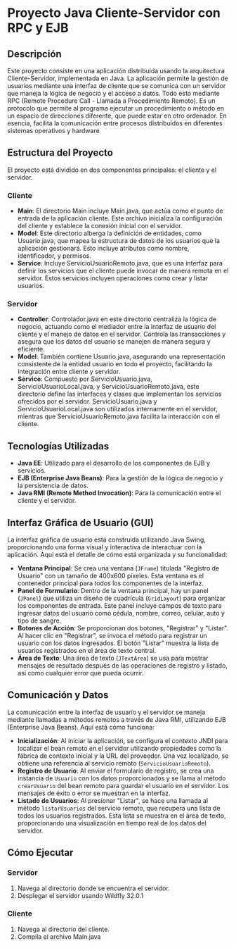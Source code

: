 
# Proyecto Java Cliente-Servidor con RPC y EJB

## Descripción
Este proyecto consiste en una aplicación distribuida usando la arquitectura Cliente-Servidor, implementada en Java. La aplicación permite la gestión de usuarios mediante una interfaz de cliente que se comunica con un servidor que maneja la lógica de negocio y el acceso a datos. Todo esto mediante RPC (Remote Procedure Call - Llamada a Procedimiento Remoto). Es un protocolo que permite al programa ejecutar un procedimiento o método en un espacio de direcciones diferente, que puede estar en otro ordenador. En esencia, facilita la comunicación entre procesos distribuidos en diferentes sistemas operativos y hardware

## Estructura del Proyecto
El proyecto está dividido en dos componentes principales: el cliente y el servidor.

### Cliente
- **Main**: El directorio Main incluye Main.java, que actúa como el punto de entrada de la aplicación cliente. Este archivo inicializa la configuración del cliente y establece la conexión inicial con el servidor.
- **Model**: Este directorio alberga la definición de entidades, como Usuario.java, que mapea la estructura de datos de los usuarios que la aplicación gestionará. Esto incluye atributos como nombre, identificador, y permisos.
- **Service**: Incluye ServicioUsuarioRemoto.java, que es una interfaz para definir los servicios que el cliente puede invocar de manera remota en el servidor. Estos servicios incluyen operaciones como crear y listar usuarios.

### Servidor
- **Controller**: Controlador.java en este directorio centraliza la lógica de negocio, actuando como el mediador entre la interfaz de usuario del cliente y el manejo de datos en el servidor. Controla las transacciones y asegura que los datos del usuario se manejen de manera segura y eficiente.
- **Model**: También contiene Usuario.java, asegurando una representación consistente de la entidad usuario en todo el proyecto, facilitando la integración entre cliente y servidor.
- **Service**: Compuesto por ServicioUsuario.java, ServicioUsuarioLocal.java, y ServicioUsuarioRemoto.java, este directorio define las interfaces y clases que implementan los servicios ofrecidos por el servidor. ServicioUsuario.java y ServicioUsuarioLocal.java son utilizados internamente en el servidor, mientras que ServicioUsuarioRemoto.java facilita la interacción con el cliente.

## Tecnologías Utilizadas
- **Java EE**: Utilizado para el desarrollo de los componentes de EJB y servicios.
- **EJB (Enterprise Java Beans)**: Para la gestión de la lógica de negocio y la persistencia de datos.
- **Java RMI (Remote Method Invocation)**: Para la comunicación entre el cliente y el servidor.

## Interfaz Gráfica de Usuario (GUI)
La interfaz gráfica de usuario está construida utilizando Java Swing, proporcionando una forma visual y interactiva de interactuar con la aplicación. Aquí está el detalle de cómo está organizada y su funcionalidad:

- **Ventana Principal**: Se crea una ventana (`JFrame`) titulada "Registro de Usuario" con un tamaño de 400x600 píxeles. Esta ventana es el contenedor principal para todos los componentes de la interfaz.
- **Panel de Formulario**: Dentro de la ventana principal, hay un panel (`JPanel`) que utiliza un diseño de cuadrícula (`GridLayout`) para organizar los componentes de entrada. Este panel incluye campos de texto para ingresar datos del usuario como cédula, nombre, correo, celular, auto y tipo de sangre.
- **Botones de Acción**: Se proporcionan dos botones, "Registrar" y "Listar". Al hacer clic en "Registrar", se invoca el método para registrar un usuario con los datos ingresados. El botón "Listar" muestra la lista de usuarios registrados en el área de texto central.
- **Área de Texto**: Una área de texto (`JTextArea`) se usa para mostrar mensajes de resultado después de las operaciones de registro y listado, así como cualquier error que pueda ocurrir.

## Comunicación y Datos
La comunicación entre la interfaz de usuario y el servidor se maneja mediante llamadas a métodos remotos a través de Java RMI, utilizando EJB (Enterprise Java Beans). Aquí está cómo funciona:

- **Inicialización**: Al iniciar la aplicación, se configura el contexto JNDI para localizar el bean remoto en el servidor utilizando propiedades como la fábrica de contexto inicial y la URL del proveedor. Una vez localizado, se obtiene una referencia al servicio remoto (`ServicioUsuarioRemoto`).
- **Registro de Usuario**: Al enviar el formulario de registro, se crea una instancia de `Usuario` con los datos proporcionados y se llama al método `crearUsuario` del bean remoto para guardar el usuario en el servidor. Los mensajes de éxito o error se muestran en la interfaz.
- **Listado de Usuarios**: Al presionar "Listar", se hace una llamada al método `listarUsuarios` del servicio remoto, que recupera una lista de todos los usuarios registrados. Esta lista se muestra en el área de texto, proporcionando una visualización en tiempo real de los datos del servidor.

## Cómo Ejecutar
### Servidor
1. Navega al directorio donde se encuentra el servidor.
2. Desplegar el servidor usando Wildfly 32.0.1

### Cliente
1. Navega al directorio del cliente.
2. Compila el archivo Main.java
